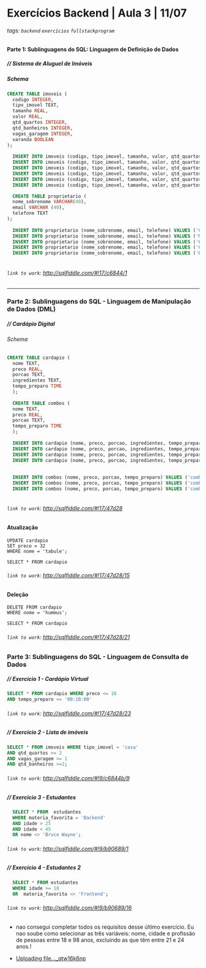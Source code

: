 # Exercícios Backend | Aula 3 | 11/07

###### tags: `backend` `exercícios` `fullstackprogram`

#### Parte 1: Sublinguagens do SQL: Linguagem de Definição de Dados

##### // Sistema de Aluguel de Imóveis

##### Schema

```sql
CREATE TABLE imoveis (
  codigo INTEGER,
  tipo_imovel TEXT,
  tamanho REAL,
  valor REAL,
  qtd_quartos INTEGER,
  qtd_banheiros INTEGER,
  vagas_garagem INTEGER,
  varanda BOOLEAN
);
  
  INSERT INTO imoveis (codigo, tipo_imovel, tamanho, valor, qtd_quartos, qtd_banheiros, vagas_garagem, varanda) VALUES (200201,'kitnet', 45, 800, 1, 1, 0, FALSE);
  INSERT INTO imoveis (codigo, tipo_imovel, tamanho, valor, qtd_quartos, qtd_banheiros, vagas_garagem, varanda) VALUES (200202, 'apartamento', 80, 2000, 3, 2, 2, TRUE);
  INSERT INTO imoveis (codigo, tipo_imovel, tamanho, valor, qtd_quartos, qtd_banheiros, vagas_garagem, varanda) VALUES (200203, 'casa', 150, 2500, 4, 2, 2, FALSE);
  INSERT INTO imoveis (codigo, tipo_imovel, tamanho, valor, qtd_quartos, qtd_banheiros, vagas_garagem, varanda) VALUES (200204, 'apartamento', 60, 1300, 2, 2, 1, FALSE);
  INSERT INTO imoveis (codigo, tipo_imovel, tamanho, valor, qtd_quartos, qtd_banheiros, vagas_garagem, varanda) VALUES (200205, 'apartamento', 75, 2200, 2, 3, 1, TRUE);
  INSERT INTO imoveis (codigo, tipo_imovel, tamanho, valor, qtd_quartos, qtd_banheiros, vagas_garagem, varanda) VALUES (200206, 'duplex', 70, 3, 2800, 2, 1, TRUE);

  CREATE TABLE proprietario (
  nome_sobrenome VARCHAR(40),
  email VARCHAR (40),
  telefone TEXT
);
  
  INSERT INTO proprietario (nome_sobrenome, email, telefone) VALUES ('Clarice Lispector', 'clarice@planetaterra.com.br', '889724954');
  INSERT INTO proprietario (nome_sobrenome, email, telefone) VALUES ('Machado de Assis', 'machado@planetaterra.com.br', '986543278');
  INSERT INTO proprietario (nome_sobrenome, email, telefone) VALUES ('Hugo Mae', 'hugo@planetaterra.com.br', '888267598');
  INSERT INTO proprietario (nome_sobrenome, email, telefone) VALUES ('Cora Coralina', 'cora@planetaterra.com.br', '896752184');
  INSERT INTO proprietario (nome_sobrenome, email, telefone) VALUES ('Hilda Hilst', 'hilda@planetaterra.com.br', '892145276');
  
```
###### `link to work`: http://sqlfiddle.com/#!17/c6844/1

---

### Parte 2:  Sublinguagens do SQL - Linguagem de Manipulação de Dados (DML)

##### // Cardápio Digital

###### Schema

```sql
CREATE TABLE cardapio (
  nome TEXT,
  preco REAL, 
  porcao TEXT, 
  ingredientes TEXT,
  tempo_preparo TIME
  );
  
  CREATE TABLE combos (
  nome TEXT,
  preco REAL, 
  porcao TEXT,
  tempo_preparo TIME
  );
  
  INSERT INTO cardapio (nome, preco, porcao, ingredientes, tempo_preparo) VALUES ('falafel', 15, 'seis bolinhos', 'grao de bico e especiarias', '00:20:00');
  INSERT INTO cardapio (nome, preco, porcao, ingredientes, tempo_preparo) VALUES ('mini wraps de couve', 26, 'cinco mini wraps', 'couve, abobrinha, brocolis, cenoura e especiarias', '00:20:00');
  INSERT INTO cardapio (nome, preco, porcao, ingredientes, tempo_preparo) VALUES ('hummus', 18, '200 ml', 'grao de bico, tahine e especiarias', '00:20:00');
  INSERT INTO cardapio (nome, preco, porcao, ingredientes, tempo_preparo) VALUES ('tabule', 35, 'bowl individual', 'trigo, tomate, pepino, cebola e especiarias', '00:20:00');
  
  
  INSERT INTO combos (nome, preco, porcao, tempo_preparo) VALUES ('combo mini wraps', 40, 'mini wraps, suco natural, salada do dia', '00:20:00');
  INSERT INTO combos (nome, preco, porcao, tempo_preparo) VALUES ('combo falafel', 40, 'bolinhos de falafel, suco natural, salada de tabule', '00:20:00');
  INSERT INTO combos (nome, preco, porcao, tempo_preparo) VALUES ('combo completo', 50, 'mini wraps, tabule, hummus, porçao falafel, suco natural', '00:20:00');
  
```
###### `link to work`: http://sqlfiddle.com/#!17/47d28


#### Atualização

```
UPDATE cardapio
SET preco = 32
WHERE nome = 'tabule';

SELECT * FROM cardapio
```
###### `link to work`: http://sqlfiddle.com/#!17/47d28/15

#### Deleção

```
DELETE FROM cardapio
WHERE nome = 'hummus';

SELECT * FROM cardapio
```

###### `link to work`: http://sqlfiddle.com/#!17/47d28/21

### Parte 3:  Sublinguagens do SQL - Linguagem de Consulta de Dados

##### // Exercício 1 - Cardápio Virtual


```sql
SELECT * FROM cardapio WHERE preco <= 10
AND tempo_preparo <= '00:10:00'
```
###### `link to work`: http://sqlfiddle.com/#!17/47d28/23

##### // Exercício 2 - Lista de imóveis


```sql
SELECT * FROM imoveis WHERE tipo_imovel = 'casa'
AND qtd_quartos >= 2
AND vagas_garagem >= 1
AND qtd_banheiros >=2;
```
###### `link to work`: http://sqlfiddle.com/#!9/c6844b/9

##### // Exercício 3 - Estudantes 

```sql
  SELECT * FROM  estudantes
  WHERE materia_favorita = 'Backend'
  AND idade > 25
  AND idade < 45
  OR nome <> 'Bruce Wayne';
```
###### `link to work`: http://sqlfiddle.com/#!9/b90689/1

##### // Exercício 4 - Estudantes 2


```sql
  SELECT * FROM estudantes
  WHERE idade >= 18
  OR  materia_favorita <> 'Frontend';
```
###### `link to work`: http://sqlfiddle.com/#!9/b90689/16

* nao consegui completar todos os requisitos desse último exercício. Eu nao soube como selecionar as três variáveis: nome, cidade e profissão de pessoas entre 18 e 98 anos, excluindo as que têm entre 21 e 24 anos.!

* [Uploading file..._qtw16k6np]()

